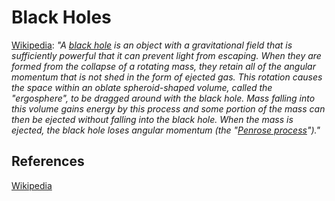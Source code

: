 # Black Holes

[Wikipedia](https://en.wikipedia.org/wiki/Black_hole "Black hole"): *"A [black hole](https://en.wikipedia.org/wiki/Black_hole "Black hole") is an object with a gravitational field that is sufficiently powerful that it can prevent light from escaping. When they are formed from the collapse of a rotating mass, they retain all of the angular momentum that is not shed in the form of ejected gas. This rotation causes the space within an oblate spheroid-shaped volume, called the "ergosphere", to be dragged around with the black hole. Mass falling into this volume gains energy by this process and some portion of the mass can then be ejected without falling into the black hole. When the mass is ejected, the black hole loses angular momentum (the "[Penrose process](https://en.wikipedia.org/wiki/Penrose_process "Penrose process")")."*


## References

[Wikipedia](https://en.wikipedia.org/wiki/Black_hole "Black hole")